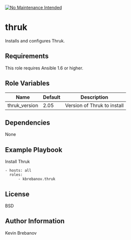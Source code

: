 [![No Maintenance Intended](http://unmaintained.tech/badge.svg)](http://unmaintained.tech/)

thruk
=====

Installs and configures Thruk.

Requirements
------------

This role requires Ansible 1.6 or higher.

Role Variables
--------------

| Name          | Default | Description                  |
|---------------|---------|------------------------------|
| thruk_version | 2.05    | Version of Thruk to install  |

Dependencies
------------

None

Example Playbook
----------------

Install Thruk
```
- hosts: all
  roles:
      - kbrebanov.thruk
```

License
-------

BSD

Author Information
------------------

Kevin Brebanov
